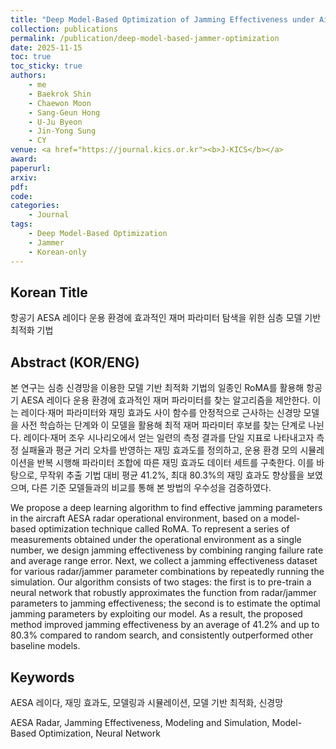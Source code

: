 ```yaml
---
title: "Deep Model-Based Optimization of Jamming Effectiveness under Aircraft AESA Radar Operational Environment"
collection: publications
permalink: /publication/deep-model-based-jammer-optimization
date: 2025-11-15
toc: true
toc_sticky: true
authors:
    - me
    - Baekrok Shin
    - Chaewon Moon
    - Sang-Geun Hong
    - U-Ju Byeon
    - Jin-Yong Sung
    - CY
venue: <a href="https://journal.kics.or.kr"><b>J-KICS</b></a>
award: 
paperurl: 
arxiv: 
pdf: 
code:
categories: 
    - Journal
tags:
    - Deep Model-Based Optimization
    - Jammer
    - Korean-only
---
```

<!-- markdownlint-disable MD033 -->

## Korean Title

항공기 AESA 레이다 운용 환경에 효과적인 재머 파라미터 탐색을 위한 심층 모델 기반 최적화 기법

## Abstract (KOR/ENG)

본 연구는 심층 신경망을 이용한 모델 기반 최적화 기법의 일종인 RoMA를 활용해 항공기 AESA 레이다 운용 환경에 효과적인 재머 파라미터를 찾는 알고리즘을 제안한다. 이는 레이다·재머 파라미터와 재밍 효과도 사이 함수를 안정적으로 근사하는 신경망 모델을 사전 학습하는 단계와 이 모델을 활용해 최적 재머 파라미터 후보를 찾는 단계로 나뉜다. 레이다·재머 조우 시나리오에서 얻는 일련의 측정 결과를 단일 지표로 나타내고자 측정 실패율과 평균 거리 오차를 반영하는 재밍 효과도를 정의하고, 운용 환경 모의 시뮬레이션을 반복 시행해 파라미터 조합에 따른 재밍 효과도 데이터 세트를 구축한다. 이를 바탕으로, 무작위 추출 기법 대비 평균 41.2%, 최대 80.3%의 재밍 효과도 향상률을 보였으며, 다른 기준 모델들과의 비교를 통해 본 방법의 우수성을 검증하였다.

We propose a deep learning algorithm to find effective jamming parameters in the aircraft AESA radar operational environment, based on a model-based optimization technique called RoMA. To represent a series of measurements obtained under the operational environment as a single number, we design jamming effectiveness by combining ranging failure rate and average range error. Next, we collect a jamming effectiveness dataset for various radar/jammer parameter combinations by repeatedly running the simulation. Our algorithm consists of two stages: the first is to pre-train a neural network that robustly approximates the function from radar/jammer parameters to jamming effectiveness; the second is to estimate the optimal jamming parameters by exploiting our model. As a result, the proposed method improved jamming effectiveness by an average of 41.2% and up to 80.3% compared to random search, and consistently outperformed other baseline models.

## Keywords

AESA 레이다, 재밍 효과도, 모델링과 시뮬레이션, 모델 기반 최적화, 신경망

AESA Radar, Jamming Effectiveness, Modeling and Simulation, Model-Based Optimization, Neural Network